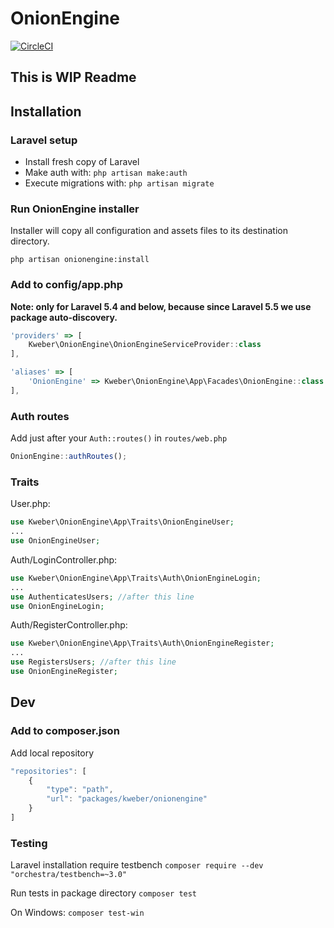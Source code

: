 # OnionEngine

[![CircleCI](https://circleci.com/gh/kWeb24/OnionEngine.svg?style=svg)](https://circleci.com/gh/kWeb24/OnionEngine)

## This is WIP Readme

## Installation

### Laravel setup
* Install fresh copy of Laravel
* Make auth with: `php artisan make:auth`
* Execute migrations with: `php artisan migrate`

### Run OnionEngine installer

Installer will copy all configuration and assets files to its destination directory.

`php artisan onionengine:install`

### Add to config/app.php

**Note: only for Laravel 5.4 and below, because since Laravel 5.5 we use package auto-discovery.**

```javascript
'providers' => [
    Kweber\OnionEngine\OnionEngineServiceProvider::class
],

'aliases' => [
    'OnionEngine' => Kweber\OnionEngine\App\Facades\OnionEngine::class
],
```

### Auth routes
Add just after your `Auth::routes()` in `routes/web.php`

```javascript
OnionEngine::authRoutes();
```

### Traits

User.php:

```php
use Kweber\OnionEngine\App\Traits\OnionEngineUser;
...
use OnionEngineUser;
```

Auth/LoginController.php:

```php
use Kweber\OnionEngine\App\Traits\Auth\OnionEngineLogin;
...
use AuthenticatesUsers; //after this line
use OnionEngineLogin;
```

Auth/RegisterController.php:

```php
use Kweber\OnionEngine\App\Traits\Auth\OnionEngineRegister;
...
use RegistersUsers; //after this line
use OnionEngineRegister;
```

## Dev

### Add to composer.json

Add local repository
```javascript
"repositories": [
    {
        "type": "path",
        "url": "packages/kweber/onionengine"
    }
]
```

### Testing
Laravel installation require testbench
`composer require --dev "orchestra/testbench=~3.0"`

Run tests in package directory
`composer test`

On Windows:
`composer test-win`
